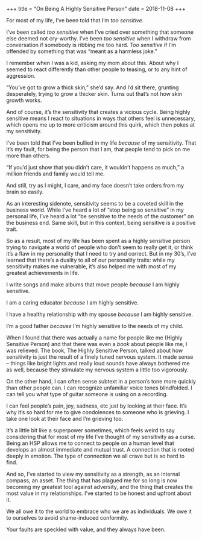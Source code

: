 +++
title = "On Being A Highly Sensitive Person"
date = 2018-11-08
+++

For most of my life, I’ve been told that I’m _too sensitive_. 

I’ve been called _too sensitive_ when I’ve cried over something that someone else deemed not cry-worthy. I’ve been _too sensitive_ when I withdraw from conversation if somebody is ribbing me too hard. _Too sensitive_ if I’m offended by something that was “meant as a harmless joke.”

I remember when I was a kid, asking my mom about this. About why I seemed to react differently than other people to teasing, or to any hint of aggression.

“You’ve got to grow a thick skin,” she’d say. And I’d sit there, grunting desperately, trying to grow a thicker skin. Turns out that’s not how skin growth works.

And of course, it’s the sensitivity that creates a vicious cycle. Being highly sensitive means I react to situations in ways that others feel is unnecessary, which opens me up to more criticism around this quirk, which then pokes at my sensitivity. 

I’ve been told that I’ve been bullied in my life _because_ of my sensitivity. That it’s my fault, for being the person that I am, that people tend to pick on me more than others. 

“If you’d just show that you didn’t care, it wouldn’t happens as much,” a million friends and family would tell me.

And still, try as I might, I care, and my face doesn’t take orders from my brain so easily. 

As an interesting sidenote, sensitivity seems to be a coveted skill in the business world. While I’ve heard a lot of “stop being so sensitive” in my personal life, I’ve heard a lot “be sensitive to the needs of the customer” on the business end. Same skill, but in this context, being sensitive is a positive trait.

So as a result, most of my life has been spent as a highly sensitive person trying to navigate a world of people who don’t seem to really get it, or think it’s a flaw in my personality that I need to try and correct. But in my 30’s, I’ve learned that there’s a duality to all of our personality traits: while my sensitivity makes me vulnerable, it’s also helped me with most of my greatest achievements in life.

I write songs and make albums that move people _because_ I am highly sensitive.

I am a caring educator _because_ I am highly sensitive.

I have a healthy relationship with my spouse _because_ I am highly sensitive.

I’m a good father _because_ I’m highly sensitive to the needs of my child.

When I found that there was actually a name for people like me (Highly Sensitive Person) and that there was even a _book_ about people like me, I was relieved. The book, The Highly Sensitive Person, talked about how sensitivity is just the result of a finely tuned nervous system. It made sense &#8211; things like bright lights and really loud sounds have always bothered me as well, because they stimulate my nervous system a little too vigorously. 

On the other hand, I can often sense subtext in a person’s tone more quickly than other people can. I can recognize unfamiliar voice tones blindfolded. I can tell you what type of guitar someone is using on a recording. 

I can feel people’s pain, joy, sadness, etc just by looking at their face. It’s why it’s so hard for me to give condolences to someone who is grieving. I take one look at their face and I’m grieving too. 

It’s a little bit like a superpower sometimes, which feels weird to say considering that for most of my life I’ve thought of my sensitivity as a curse. Being an HSP allows me to connect to people on a human level that develops an almost immediate and mutual trust. A connection that is rooted deeply in emotion. The type of connection we all crave but is so hard to find.

And so, I’ve started to view my sensitivity as a strength, as an internal compass, an asset. The thing that has plagued me for so long is now becoming my greatest tool against adversity, and the thing that creates the most value in my relationships. I’ve started to be honest and upfront about it. 

We all owe it to the world to embrace who we are as individuals. We owe it to ourselves to avoid shame-induced conformity. 

Your faults are speckled with value, and they always have been.